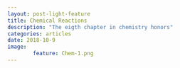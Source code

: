 ```yaml
---
layout: post-light-feature
title: Chemical Reactions
description: "The eigth chapter in chemistry honors"
categories: articles
date: 2018-10-9
image:
        feature: Chem-1.png
---
```

